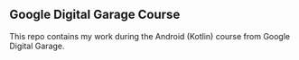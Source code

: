 ## Google Digital Garage Course

This repo contains my work during the Android (Kotlin) course from Google Digital Garage. 